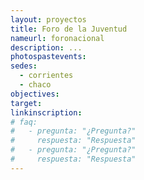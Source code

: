 ```yaml
---
layout: proyectos
title: Foro de la Juventud
nameurl: foronacional
description: ...
photospastevents: 
sedes: 
  - corrientes
  - chaco
objectives: 
target: 
linkinscription: 
# faq:
#   - pregunta: "¿Pregunta?"
#     respuesta: "Respuesta"
#   - pregunta: "¿Pregunta?"
#     respuesta: "Respuesta"
---
```

